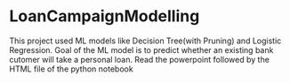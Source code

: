 # LoanCampaignModelling
This project used ML models like Decision Tree(with Pruning) and Logistic Regression. Goal of the ML model is to predict whether an existing bank cutomer will take a personal loan. 
Read the powerpoint followed by the HTML file of the python notebook
